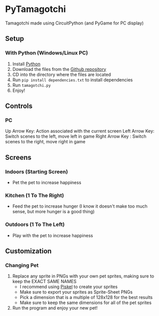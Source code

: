 # PyTamagotchi
Tamagotchi made using CircuitPython (and PyGame for PC display)

## Setup
### With Python (Windows/Linux PC)
1. Install [Python](https://www.python.org/downloads/)
2. Download the files from the [Github repository](https://github.com/EclipseShadow55/PyTamagotchi)
3. CD into the directory where the files are located
4. Run `pip install dependencies.txt` to install dependencies
5. Run `tamagotchi.py`
6. Enjoy!
## Controls
### PC
Up Arrow Key: Action associated with the current screen
Left Arrow Key: Switch scenes to the left, move left in game
Right Arrow Key : Switch scenes to the right, move right in game
## Screens
### Indoors (Starting Screen)
- Pet the pet to increase happiness
### Kitchen (1 To The Right)
- Feed the pet to increase hunger (I know it doesn't make too much sense, but more hunger is a good thing)
### Outdoors (1 To The Left)
- Play with the pet to increase happiness
## Customization
### Changing Pet
1. Replace any sprite in PNGs with your own pet sprites, making sure to keep the EXACT SAME NAMES
   - I recommend using [Piskel](https://www.piskelapp.com/) to create your sprites
   -  Make sure to export your sprites as Sprite-Sheet PNGs
   -  Pick a dimension that is a multiple of 128x128 for the best results
   -  Make sure to keep the same dimensions for all of the pet sprites
2. Run the program and enjoy your new pet!